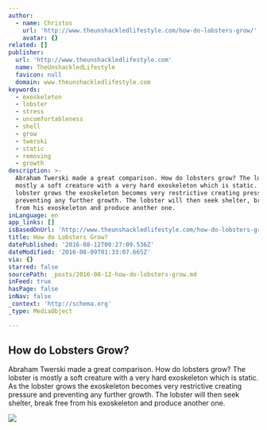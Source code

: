 ```yaml
---
author:
  - name: Christos
    url: 'http://www.theunshackledlifestyle.com/how-do-lobsters-grow/'
    avatar: {}
related: []
publisher:
  url: 'http://www.theunshackledlifestyle.com'
  name: TheUnshackledLifestyle
  favicon: null
  domain: www.theunshackledlifestyle.com
keywords:
  - exoskeleton
  - lobster
  - stress
  - uncomfortableness
  - shell
  - grow
  - twerski
  - static
  - removing
  - growth
description: >-
  Abraham Twerski made a great comparison. How do lobsters grow? The lobster is
  mostly a soft creature with a very hard exoskeleton which is static. As the
  lobster grows the exoskeleton becomes very restrictive creating pressure and
  preventing any further growth. The lobster will then seek shelter, break free
  from his exoskeleton and produce another one.
inLanguage: en
app_links: []
isBasedOnUrl: 'http://www.theunshackledlifestyle.com/how-do-lobsters-grow/'
title: How do Lobsters Grow?
datePublished: '2016-08-12T00:27:09.536Z'
dateModified: '2016-08-09T01:33:07.665Z'
via: {}
starred: false
sourcePath: _posts/2016-08-12-how-do-lobsters-grow.md
inFeed: true
hasPage: false
inNav: false
_context: 'http://schema.org'
_type: MediaObject

---
```

<article style=""><h1>How do Lobsters Grow?</h1><p>Abraham Twerski made a great comparison. How do lobsters grow? The lobster is mostly a soft creature with a very hard exoskeleton which is static. As the lobster grows the exoskeleton becomes very restrictive creating pressure and preventing any further growth. The lobster will then seek shelter, break free from his exoskeleton and produce another one.</p><img src="http://www.theunshackledlifestyle.com/TheUnshackledLifestyle/images/18841/IMG_1019.jpg" /></article>